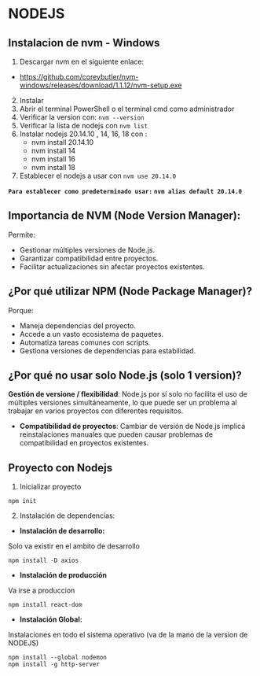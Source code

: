 # NODEJS

## Instalacion de nvm - Windows

1. Descargar nvm en el siguiente enlace:   
- https://github.com/coreybutler/nvm-windows/releases/download/1.1.12/nvm-setup.exe
2. Instalar
3. Abrir el terminal PowerShell o el terminal cmd  como administrador
4. Verificar la version con:  `nvm --version`
5. Verificar la lista de nodejs con `nvm list`
5. Instalar nodejs 20.14.10 , 14, 16, 18 con :
    - nvm install 20.14.10
    - nvm install 14
    - nvm install 16
    - nvm install 18
6. Establecer el nodejs a usar con `nvm use 20.14.0 `

**`Para establecer como predeterminado usar:` `nvm alias default 20.14.0`**


## Importancia de **NVM (Node Version Manager):** 

Permite:

- Gestionar múltiples versiones de Node.js.
- Garantizar compatibilidad entre proyectos.
- Facilitar actualizaciones sin afectar proyectos existentes.

## ¿Por qué utilizar **NPM (Node Package Manager)**?

Porque:

- Maneja dependencias del proyecto.
- Accede a un vasto ecosistema de paquetes.
- Automatiza tareas comunes con scripts.
- Gestiona versiones de dependencias para estabilidad.

## ¿Por qué no usar solo Node.js (solo 1 version)?

 **Gestión de versione / flexibilidad**: Node.js por sí solo no facilita el uso de múltiples versiones simultáneamente, lo que puede ser un problema al trabajar en varios proyectos con diferentes requisitos.
- **Compatibilidad de proyectos**: Cambiar de versión de Node.js implica reinstalaciones manuales que pueden causar problemas de compatibilidad en proyectos existentes.


## Proyecto con Nodejs


1. Inicializar proyecto
```
npm init
```
2. Instalación de dependencias:

- **Instalación de desarrollo:**

Solo va existir en el ambito de desarrollo

```
npm install -D axios
```

- **Instalación de producción**

Va irse a produccion

```
npm install react-dom
```

- **Instalación Global:**

Instalaciones en todo el sistema operativo (va de la mano de la version de NODEJS)

```
npm install --global nodemon
npm install -g http-server
```